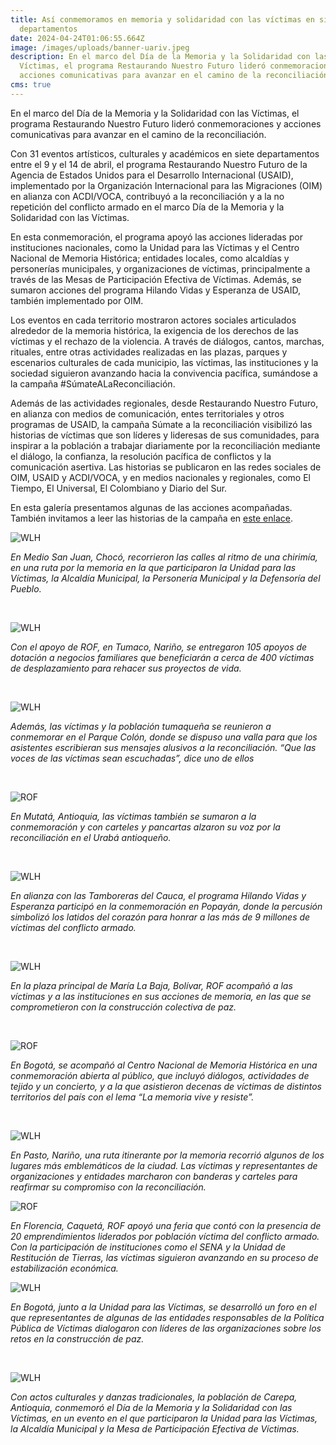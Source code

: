 ```yaml
---
title: Así conmemoramos en memoria y solidaridad con las víctimas en siete
  departamentos
date: 2024-04-24T01:06:55.664Z
image: /images/uploads/banner-uariv.jpeg
description: En el marco del Día de la Memoria y la Solidaridad con las
  Víctimas, el programa Restaurando Nuestro Futuro lideró conmemoraciones y
  acciones comunicativas para avanzar en el camino de la reconciliación.
cms: true
---
```

En el marco del Día de la Memoria y la Solidaridad con las Víctimas, el programa Restaurando Nuestro Futuro lideró conmemoraciones y acciones comunicativas para avanzar en el camino de la reconciliación. 

Con 31 eventos artísticos, culturales y académicos en siete departamentos entre el 9 y el 14 de abril, el programa Restaurando Nuestro Futuro de la Agencia de Estados Unidos para el Desarrollo Internacional (USAID), implementado por la Organización Internacional para las Migraciones (OIM) en alianza con ACDI/VOCA, contribuyó a la reconciliación y a la no repetición del conflicto armado en el marco Día de la Memoria y la Solidaridad con las Víctimas.

En esta conmemoración, el programa apoyó las acciones lideradas por instituciones nacionales, como la Unidad para las Víctimas y el Centro Nacional de Memoria Histórica; entidades locales, como alcaldías y personerías municipales, y organizaciones de víctimas, principalmente a través de las Mesas de Participación Efectiva de Víctimas. Además, se sumaron acciones del programa Hilando Vidas y Esperanza de USAID, también implementado por OIM.

Los eventos en cada territorio mostraron actores sociales articulados alrededor de la memoria histórica, la exigencia de los derechos de las víctimas y el rechazo de la violencia. A través de diálogos, cantos, marchas, rituales, entre otras actividades realizadas en las plazas, parques y escenarios culturales de cada municipio, las víctimas, las instituciones y la sociedad siguieron avanzando hacia la convivencia pacífica, sumándose a la campaña #SúmateALaReconciliación.  

Además de las actividades regionales, desde Restaurando Nuestro Futuro, en alianza con medios de comunicación, entes territoriales y otros programas de USAID, la campaña Súmate a la reconciliación visibilizó las historias de víctimas que son líderes y lideresas de sus comunidades, para inspirar a la población a trabajar diariamente por la reconciliación mediante el diálogo, la confianza, la resolución pacífica de conflictos y la comunicación asertiva. Las historias se publicaron en las redes sociales de OIM, USAID y ACDI/VOCA, y en medios nacionales y regionales, como El Tiempo, El Universal, El Colombiano y Diario del Sur.  

En esta galería presentamos algunas de las acciones acompañadas. También invitamos a leer las historias de la campaña en [este enlace](https://colombia.iom.int/es/search?type%5B0%5D=stories). 

![WLH](https://colombia.iom.int/sites/g/files/tmzbdl1011/files/images/Notas/conmemoracion-medio-san-juan-9-de-abril-3banner.jpg)

*En Medio San Juan, Chocó, recorrieron las calles al ritmo de una chirimía, en una ruta por la memoria en la que participaron la Unidad para las Víctimas, la Alcaldía Municipal, la Personería Municipal y la Defensoría del Pueblo.* 

 

![WLH](https://colombia.iom.int/sites/g/files/tmzbdl1011/files/images/Notas/conmemoracion-y-entrega-eeaf-tumaco-9-de-abril-6banner1.jpg)

*Con el apoyo de ROF, en Tumaco, Nariño, se entregaron 105 apoyos de dotación a negocios familiares que beneficiarán a cerca de 400 víctimas de desplazamiento para rehacer sus proyectos de vida.* 

 

![WLH](https://colombia.iom.int/sites/g/files/tmzbdl1011/files/images/Notas/conmemoracion-y-entrega-eeaf-tumaco-9-de-abril-4banner.jpg)

*Además, las víctimas y la población tumaqueña se reunieron a conmemorar en el Parque Colón, donde se dispuso una valla para que los asistentes escribieran sus mensajes alusivos a la reconciliación. “Que las voces de las víctimas sean escuchadas”, dice uno de ellos*

 

![ROF](https://colombia.iom.int/sites/g/files/tmzbdl1011/files/images/Notas/conmemoracion-mutata-9-de-abril-2banner1.png)

*En Mutatá, Antioquia, las víctimas también se sumaron a la conmemoración y con carteles y pancartas alzaron su voz por la reconciliación en el Urabá antioqueño.*

 

![WLH](https://colombia.iom.int/sites/g/files/tmzbdl1011/files/images/Notas/conmemoracion-popayanbanner1.jpg)

*En alianza con las Tamboreras del Cauca, el programa Hilando Vidas y Esperanza participó en la conmemoración en Popayán, donde la percusión simbolizó los latidos del corazón para honrar a las más de 9 millones de víctimas del conflicto armado.* 

 

![WLH](https://colombia.iom.int/sites/g/files/tmzbdl1011/files/images/Notas/conmemoracion-maria-la-bajabanner2.jpg)

*En la plaza principal de María La Baja, Bolívar, ROF acompañó a las víctimas y a las instituciones en sus acciones de memoria, en las que se comprometieron con la construcción colectiva de paz.* 

  

![ROF](https://colombia.iom.int/sites/g/files/tmzbdl1011/files/images/Notas/conmemoracion-cnmh-9-de-abril-3banner1.jpg)

*En Bogotá, se acompañó al Centro Nacional de Memoria Histórica en una conmemoración abierta al público, que incluyó diálogos, actividades de tejido y un concierto, y a la que asistieron decenas de víctimas de distintos territorios del país con el lema “La memoria vive y resiste”.* 

 

![WLH](https://colombia.iom.int/sites/g/files/tmzbdl1011/files/images/Notas/ruta-itinerante-pasto-9-de-abril-2banner.jpg)

*En Pasto, Nariño, una ruta itinerante por la memoria recorrió algunos de los lugares más emblemáticos de la ciudad. Las víctimas y representantes de organizaciones y entidades marcharon con banderas y carteles para reafirmar su compromiso con la reconciliación.* 

![ROF](https://colombia.iom.int/sites/g/files/tmzbdl1011/files/images/Notas/conmemoracion-florencia-9-de-abrilbanner1.jpg)

*En Florencia, Caquetá, ROF apoyó una feria que contó con la presencia de 20 emprendimientos liderados por población víctima del conflicto armado. Con la participación de instituciones como el SENA y la Unidad de Restitución de Tierras, las víctimas siguieron avanzando en su proceso de estabilización económica.* 

![WLH](https://colombia.iom.int/sites/g/files/tmzbdl1011/files/images/Notas/foro-11-de-abril-bogota-uariv-1banner1.jpg)

*En Bogotá, junto a la Unidad para las Víctimas, se desarrolló un foro en el que representantes de algunas de las entidades responsables de la Política Pública de Víctimas dialogaron con líderes de las organizaciones sobre los retos en la construcción de paz.* 

 

![WLH](https://colombia.iom.int/sites/g/files/tmzbdl1011/files/images/Notas/conmemoracion-carepa-9-de-abril-1banner.jpg)

*Con actos culturales y danzas tradicionales, la población de Carepa, Antioquia, conmemoró el Día de la Memoria y la Solidaridad con las Víctimas, en un evento en el que participaron la Unidad para las Víctimas, la Alcaldía Municipal y la Mesa de Participación Efectiva de Víctimas.*